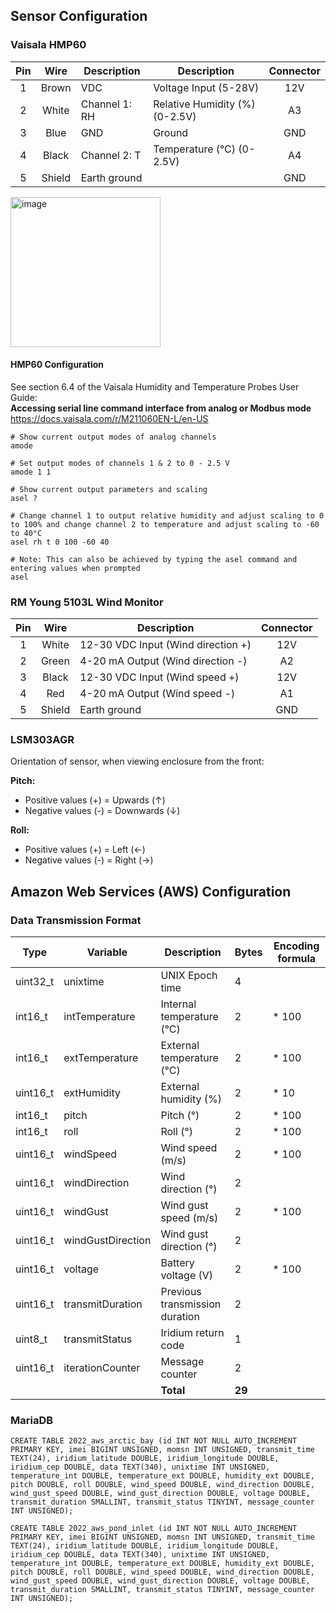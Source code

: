 
## Sensor Configuration

### Vaisala HMP60


| Pin | Wire  | Description   | Description                    | Connector |
|:---:|:-----:|---------------|--------------------------------|:---------:|
| 1   | Brown | VDC           | Voltage Input (5-28V)          | 12V       |
| 2   | White | Channel 1: RH | Relative Humidity (%) (0-2.5V) | A3        |
| 3   | Blue  | GND           | Ground                         | GND       |
| 4   | Black | Channel 2: T  | Temperature (°C) (0-2.5V)      | A4        |
| 5   | Shield | Earth ground |                                | GND       |

<img width="240" alt="image" src="https://user-images.githubusercontent.com/22924092/166289749-5f874318-572a-4545-b4d9-ad0d5a73522e.png">

#### HMP60 Configuration
See section 6.4 of the Vaisala Humidity and Temperature Probes User Guide:  
**Accessing serial line command interface from analog or Modbus mode**
https://docs.vaisala.com/r/M211060EN-L/en-US


```
# Show current output modes of analog channels
amode

# Set output modes of channels 1 & 2 to 0 - 2.5 V
amode 1 1 

# Show current output parameters and scaling
asel ?

# Change channel 1 to output relative humidity and adjust scaling to 0 to 100% and change channel 2 to temperature and adjust scaling to -60 to 40°C
asel rh t 0 100 -60 40

# Note: This can also be achieved by typing the asel command and entering values when prompted
asel

```


### RM Young 5103L Wind Monitor
| Pin | Wire   | Description                         | Connector |
|:---:|:------:|-------------------------------------|:---------:|
| 1   | White  | 12-30 VDC Input (Wind direction +)  | 12V       |
| 2   | Green  | 4-20 mA Output  (Wind direction -)  | A2        |
| 3   | Black  | 12-30 VDC Input (Wind speed +)      | 12V       |
| 4   | Red    | 4-20 mA Output  (Wind speed -)      | A1        |
| 5   | Shield | Earth ground                        | GND       |

### LSM303AGR
Orientation of sensor, when viewing enclosure from the front:

**Pitch:**
* Positive values (+) = Upwards (↑)
* Negative values (-) = Downwards (↓)

**Roll:**
* Positive values (+) = Left (←)
* Negative values (-) = Right (→)



## Amazon Web Services (AWS) Configuration


### Data Transmission Format


| Type     | Variable          | Description                    | Bytes | Encoding formula |
|----------|-------------------|--------------------------------|-------|------------------|
| uint32_t | unixtime          | UNIX Epoch time                | 4     |                  |
| int16_t  | intTemperature    | Internal temperature (°C)      | 2     | * 100            |
| int16_t  | extTemperature    | External temperature (°C)      | 2     | * 100            |
| uint16_t | extHumidity       | External humidity (%)          | 2     | * 10             |
| int16_t  | pitch             | Pitch (°)                      | 2     | * 100            |
| int16_t  | roll              | Roll (°)                       | 2     | * 100            |
| uint16_t | windSpeed         | Wind speed (m/s)               | 2     | * 100            |
| uint16_t | windDirection     | Wind direction (°)             | 2     |                  |
| uint16_t | windGust          | Wind gust speed (m/s)          | 2     | * 100            |
| uint16_t | windGustDirection | Wind gust direction (°)        | 2     |                  |
| uint16_t | voltage           | Battery voltage (V)            | 2     | * 100            |
| uint16_t | transmitDuration  | Previous transmission duration | 2     |                  |
| uint8_t  | transmitStatus    | Iridium return code            | 1     |                  |
| uint16_t | iterationCounter  | Message counter                | 2     |                  |
|          |                   |                      **Total** | **29**|                  |

### MariaDB 

```
CREATE TABLE 2022_aws_arctic_bay (id INT NOT NULL AUTO_INCREMENT PRIMARY KEY, imei BIGINT UNSIGNED, momsn INT UNSIGNED, transmit_time TEXT(24), iridium_latitude DOUBLE, iridium_longitude DOUBLE, iridium_cep DOUBLE, data TEXT(340), unixtime INT UNSIGNED, temperature_int DOUBLE, temperature_ext DOUBLE, humidity_ext DOUBLE, pitch DOUBLE, roll DOUBLE, wind_speed DOUBLE, wind_direction DOUBLE, wind_gust_speed DOUBLE, wind_gust_direction DOUBLE, voltage DOUBLE, transmit_duration SMALLINT, transmit_status TINYINT, message_counter INT UNSIGNED);
```

```
CREATE TABLE 2022_aws_pond_inlet (id INT NOT NULL AUTO_INCREMENT PRIMARY KEY, imei BIGINT UNSIGNED, momsn INT UNSIGNED, transmit_time TEXT(24), iridium_latitude DOUBLE, iridium_longitude DOUBLE, iridium_cep DOUBLE, data TEXT(340), unixtime INT UNSIGNED, temperature_int DOUBLE, temperature_ext DOUBLE, humidity_ext DOUBLE, pitch DOUBLE, roll DOUBLE, wind_speed DOUBLE, wind_direction DOUBLE, wind_gust_speed DOUBLE, wind_gust_direction DOUBLE, voltage DOUBLE, transmit_duration SMALLINT, transmit_status TINYINT, message_counter INT UNSIGNED);
```

